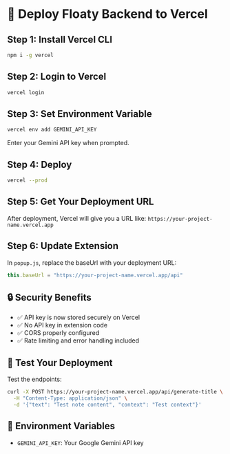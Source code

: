 # 🚀 Deploy Floaty Backend to Vercel

## Step 1: Install Vercel CLI
```bash
npm i -g vercel
```

## Step 2: Login to Vercel
```bash
vercel login
```

## Step 3: Set Environment Variable
```bash
vercel env add GEMINI_API_KEY
```
Enter your Gemini API key when prompted.

## Step 4: Deploy
```bash
vercel --prod
```

## Step 5: Get Your Deployment URL
After deployment, Vercel will give you a URL like:
`https://your-project-name.vercel.app`

## Step 6: Update Extension
In `popup.js`, replace the baseUrl with your deployment URL:
```javascript
this.baseUrl = "https://your-project-name.vercel.app/api"
```

## 🔒 Security Benefits
- ✅ API key is now stored securely on Vercel
- ✅ No API key in extension code
- ✅ CORS properly configured
- ✅ Rate limiting and error handling included

## 🧪 Test Your Deployment
Test the endpoints:
```bash
curl -X POST https://your-project-name.vercel.app/api/generate-title \
  -H "Content-Type: application/json" \
  -d '{"text": "Test note content", "context": "Test context"}'
```

## 📝 Environment Variables
- `GEMINI_API_KEY`: Your Google Gemini API key 